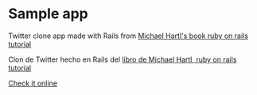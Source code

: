 # Sample app

Twitter clone app made with Rails from [Michael Hartl's book ruby on rails tutorial](https://www.railstutorial.org/)

Clon de Twitter hecho en Rails del [libro de Michael Hartl, ruby on rails tutorial](https://www.railstutorial.org/)

[Check it online](https://stormy-mountain-23973.herokuapp.com/)
